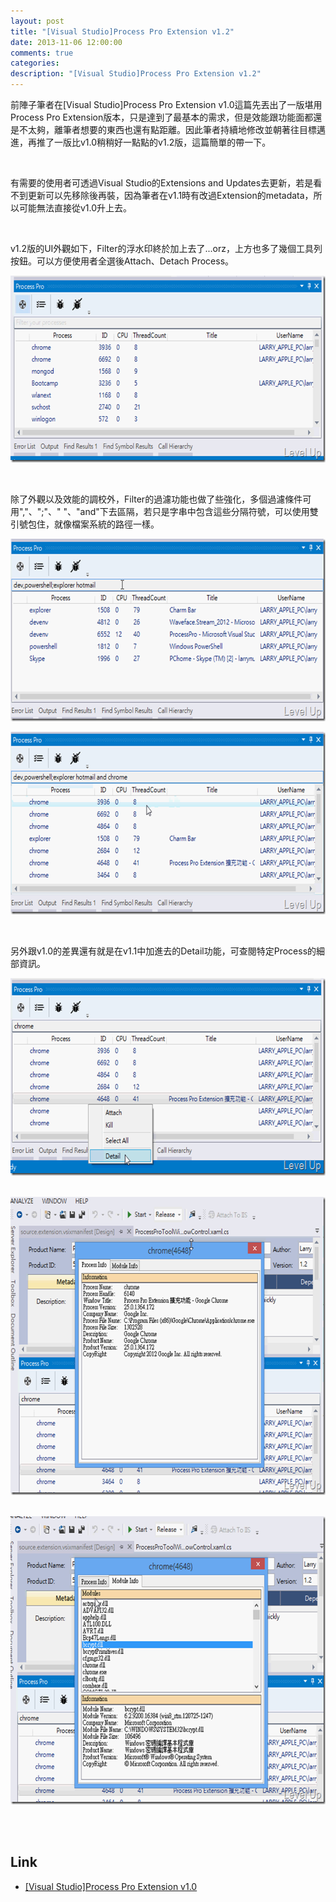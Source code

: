 ```yaml
---
layout: post
title: "[Visual Studio]Process Pro Extension v1.2"
date: 2013-11-06 12:00:00
comments: true
categories: 
description: "[Visual Studio]Process Pro Extension v1.2"
---
```

<p>前陣子筆者在[Visual Studio]Process Pro Extension v1.0</a>這篇先丟出了一版堪用Process Pro Extension版本，只是達到了最基本的需求，但是效能跟功能面都還是不太夠，離筆者想要的東西也還有點距離。因此筆者持續地修改並朝著往目標邁進，再推了一版比v1.0稍稍好一點點的v1.2版，這篇簡單的帶一下。</p>  <p> </p>  <p>有需要的使用者可透過Visual Studio的Extensions and Updates去更新，若是看不到更新可以先移除後再裝，因為筆者在v1.1時有改過Extension的metadata，所以可能無法直接從v1.0升上去。</p>  <p> </p>  <p>v1.2版的UI外觀如下，Filter的浮水印終於加上去了...orz，上方也多了幾個工具列按鈕。可以方便使用者全選後Attach、Detach Process。</p>  <p><a href="http://files.dotblogs.com.tw/larrynung/1303/VisualStudioProcessProExtensionv1.2_BFBB/image_2.png"><img style="border-top: 0px; border-right: 0px; border-bottom: 0px; border-left: 0px" border="0" alt="image" src="\images\posts\c6a286e0-ea73-42bf-b9cd-50cb49c695d6\image_thumb.png" width="644" height="299" /></a> </p>  <p> </p>  <p>除了外觀以及效能的調校外，Filter的過濾功能也做了些強化，多個過濾條件可用","、";"、" "、"and"下去區隔，若只是字串中包含這些分隔符號，可以使用雙引號包住，就像檔案系統的路徑一樣。</p>  <p><a href="http://files.dotblogs.com.tw/larrynung/1303/VisualStudioProcessProExtensionv1.2_BFBB/image_6.png"><img style="border-top: 0px; border-right: 0px; border-bottom: 0px; border-left: 0px" border="0" alt="image" src="\images\posts\c6a286e0-ea73-42bf-b9cd-50cb49c695d6\image_thumb_2.png" width="644" height="292" /></a> </p>  <p><a href="http://files.dotblogs.com.tw/larrynung/1303/VisualStudioProcessProExtensionv1.2_BFBB/image_4.png"><img style="border-top: 0px; border-right: 0px; border-bottom: 0px; border-left: 0px" border="0" alt="image" src="\images\posts\c6a286e0-ea73-42bf-b9cd-50cb49c695d6\image_thumb_1.png" width="644" height="292" /></a> </p>  <p> </p>  <p>另外跟v1.0的差異還有就是在v1.1中加進去的Detail功能，可查閱特定Process的細部資訊。</p>  <p><a href="http://files.dotblogs.com.tw/larrynung/1303/VisualStudioProcessProExtensionv1.2_BFBB/image_8.png"><img style="border-top: 0px; border-right: 0px; border-bottom: 0px; border-left: 0px" border="0" alt="image" src="\images\posts\c6a286e0-ea73-42bf-b9cd-50cb49c695d6\image_thumb_3.png" width="644" height="316" /></a> </p>  <p><a href="http://files.dotblogs.com.tw/larrynung/1303/VisualStudioProcessProExtensionv1.2_BFBB/image_10.png"><img style="border-top: 0px; border-right: 0px; border-bottom: 0px; border-left: 0px" border="0" alt="image" src="\images\posts\c6a286e0-ea73-42bf-b9cd-50cb49c695d6\image_thumb_4.png" width="644" height="477" /></a> </p>  <p><a href="http://files.dotblogs.com.tw/larrynung/1303/VisualStudioProcessProExtensionv1.2_BFBB/image_12.png"><img style="border-top: 0px; border-right: 0px; border-bottom: 0px; border-left: 0px" border="0" alt="image" src="\images\posts\c6a286e0-ea73-42bf-b9cd-50cb49c695d6\image_thumb_5.png" width="644" height="461" /></a> </p>  <p> </p>  <h2>Link</h2>  <ul>   <li><a href="http://www.dotblogs.com.tw/larrynung/archive/2013/03/13/96406.aspx" target="_blank">[Visual Studio]Process Pro Extension v1.0</li> </ul>